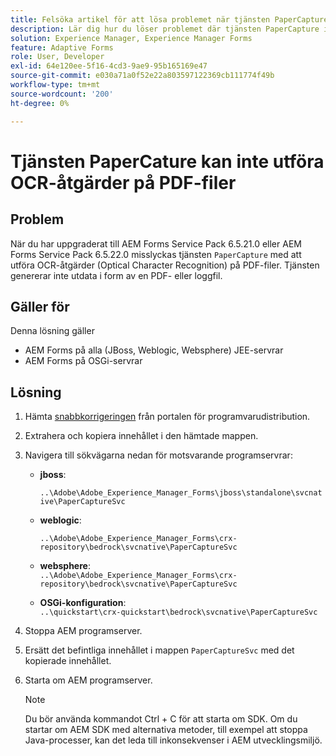 ```yaml
---
title: Felsöka artikel för att lösa problemet när tjänsten PaperCapture inte kan utföra OCR-åtgärder (Optical Character Recognition) på PDF-filer.
description: Lär dig hur du löser problemet där tjänsten PaperCapture inte kan utföra OCR-åtgärder (Optical Character Recognition) på PDF-filer.
solution: Experience Manager, Experience Manager Forms
feature: Adaptive Forms
role: User, Developer
exl-id: 64e120ee-5f16-4cd3-9ae9-95b165169e47
source-git-commit: e030a71a0f52e22a803597122369cb111774f49b
workflow-type: tm+mt
source-wordcount: '200'
ht-degree: 0%

---
```



# Tjänsten PaperCature kan inte utföra OCR-åtgärder på PDF-filer

## Problem

När du har uppgraderat till AEM Forms Service Pack 6.5.21.0 eller AEM Forms Service Pack 6.5.22.0 misslyckas tjänsten `PaperCapture` med att utföra OCR-åtgärder (Optical Character Recognition) på PDF-filer. Tjänsten genererar inte utdata i form av en PDF- eller loggfil.

## Gäller för

Denna lösning gäller

* AEM Forms på alla (JBoss, Weblogic, Websphere) JEE-servrar
* AEM Forms på OSGi-servrar

## Lösning

1. Hämta [snabbkorrigeringen](https://nam04.safelinks.protection.outlook.com/?url=https%3A%2F%2Fexperience.adobe.com%2F%23%2Fdownloads%2Fcontent%2Fsoftware-distribution%2Fen%2Faem.html%3Fpackage%3D%2Fcontent%2Fsoftware-distribution%2Fen%2Fdetails.html%2Fcontent%2Fdam%2Faem%2Fpublic%2Fadobe%2Fpackages%2Fcq650%2Fhotfix%2FPaperCaptureSvc.zip&amp;data=05%7C02%7Cruchitas%40adobe.com%7Cf50f80aab6994875271a08dc91f2f137%7Cfa7b1b5a7b34438794aed2c178decee1%7C0%7C0%7C638545719814675925%7CUnknown%7CTWFpbGZsb3d8eyJWIjoiMC4wLjAwMDAiLCJQIjoiV2luMzIiLCJBTiI6Ik1haWwiLCJXVCI6Mn0%3D%7C0%7C%7C%7C&amp;sdata=9pTrMfiMD%2B5kQezxsZwTdOmaaktxURR99d7f6wHr%2FWQ%3D&amp;reserved=0) från portalen för programvarudistribution.
1. Extrahera och kopiera innehållet i den hämtade mappen.
1. Navigera till sökvägarna nedan för motsvarande programservrar:
   * **jboss**:

     `..\Adobe\Adobe_Experience_Manager_Forms\jboss\standalone\svcnative\PaperCaptureSvc`
   * **weblogic**:

     `..\Adobe\Adobe_Experience_Manager_Forms\crx-repository\bedrock\svcnative\PaperCaptureSvc`
   * **websphere**:\
     `..\Adobe\Adobe_Experience_Manager_Forms\crx-repository\bedrock\svcnative\PaperCaptureSvc`
   * **OSGi-konfiguration**:\
     `..\quickstart\crx-quickstart\bedrock\svcnative\PaperCaptureSvc`
1. Stoppa AEM programserver.
1. Ersätt det befintliga innehållet i mappen `PaperCaptureSvc` med det kopierade innehållet.
1. Starta om AEM programserver.

   >[!NOTE]
   >
   > Du bör använda kommandot Ctrl + C för att starta om SDK. Om du startar om AEM SDK med alternativa metoder, till exempel att stoppa Java-processer, kan det leda till inkonsekvenser i AEM utvecklingsmiljö.
